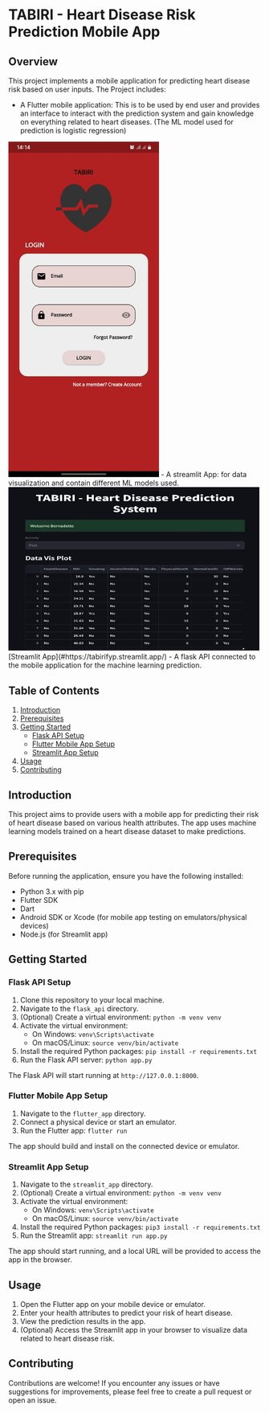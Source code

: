 # TABIRI - Heart Disease Risk Prediction Mobile App

## Overview

This project implements a mobile application for predicting heart disease risk based on user inputs. 
The Project includes:
- A Flutter mobile application: This is to be used by end user and provides an interface to interact with the prediction system and gain knowledge on everything related to heart diseases. (The ML model used for prediction is logistic regression)
<img src="https://github.com/bernadettemm/tabiri-final-project/blob/main/Login%20page.jpeg?raw=true" alt="Alt Text" width="300">
- A streamlit App: for data visualization and contain different ML models used.
  <img src="https://github.com/bernadettemm/tabiri-final-project/blob/main/Streamlit%20app.png?raw=true" alt="Alt Text" width="500">
  [Streamlit App](#https://tabirifyp.streamlit.app/)
- A flask API connected to the mobile application for the machine learning prediction.

## Table of Contents

1. [Introduction](#introduction)
2. [Prerequisites](#prerequisites)
3. [Getting Started](#getting-started)
    - [Flask API Setup](#flask-api-setup)
    - [Flutter Mobile App Setup](#flutter-mobile-app-setup)
    - [Streamlit App Setup](#streamlit-app-setup)
4. [Usage](#usage)
5. [Contributing](#contributing)

## Introduction

This project aims to provide users with a mobile app for predicting their risk of heart disease based on various health attributes. 
The app uses machine learning models trained on a heart disease dataset to make predictions.

## Prerequisites

Before running the application, ensure you have the following installed:

- Python 3.x with pip
- Flutter SDK
- Dart
- Android SDK or Xcode (for mobile app testing on emulators/physical devices)
- Node.js (for Streamlit app)

## Getting Started

### Flask API Setup

1. Clone this repository to your local machine.
2. Navigate to the `flask_api` directory.
3. (Optional) Create a virtual environment: `python -m venv venv`
4. Activate the virtual environment:
   - On Windows: `venv\Scripts\activate`
   - On macOS/Linux: `source venv/bin/activate`
5. Install the required Python packages: `pip install -r requirements.txt`
6. Run the Flask API server: `python app.py`

The Flask API will start running at `http://127.0.0.1:8000`.

### Flutter Mobile App Setup

1. Navigate to the `flutter_app` directory.
2. Connect a physical device or start an emulator.
3. Run the Flutter app: `flutter run`

The app should build and install on the connected device or emulator.


### Streamlit App Setup

1. Navigate to the `streamlit_app` directory.
2. (Optional) Create a virtual environment: `python -m venv venv`
3. Activate the virtual environment:
   - On Windows: `venv\Scripts\activate`
   - On macOS/Linux: `source venv/bin/activate`
4. Install the required Python packages: `pip3 install -r requirements.txt`
5. Run the Streamlit app: `streamlit run app.py`

The app should start running, and a local URL will be provided to access the app in the browser.

## Usage

1. Open the Flutter app on your mobile device or emulator.
2. Enter your health attributes to predict your risk of heart disease.
3. View the prediction results in the app.
4. (Optional) Access the Streamlit app in your browser to visualize data related to heart disease risk.

## Contributing

Contributions are welcome! If you encounter any issues or have suggestions for improvements, please feel free to create a pull request or open an issue.



